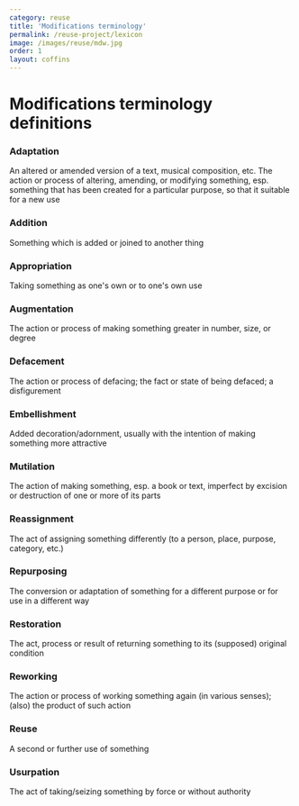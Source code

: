 ```yaml
---
category: reuse
title: 'Modifications terminology'
permalink: /reuse-project/lexicon
image: /images/reuse/mdw.jpg
order: 1
layout: coffins
---
```


# Modifications terminology definitions

### Adaptation
An altered or amended version of a text, musical composition, etc.
The action or process of altering, amending, or modifying something, esp. something that has been created for a particular purpose, so that it suitable for a new use

### Addition
Something which is added or joined to another thing

### Appropriation
Taking something as one's own or to one's own use

### Augmentation
The action or process of making something greater in number, size, or degree

### Defacement
The action or process of defacing; the fact or state of being defaced; a disfigurement

### Embellishment
Added decoration/adornment, usually with the intention of making something more attractive

### Mutilation
The action of making something, esp. a book or text, imperfect by excision or destruction of one or more of its parts

### Reassignment
The act of assigning something differently (to a person, place, purpose, category, etc.)

### Repurposing
The conversion or adaptation of something for a different purpose or for use in a different way

### Restoration
The act, process or result of returning something to its (supposed) original condition

### Reworking
The action or process of working something again (in various senses); (also) the product of such action

### Reuse
A second or further use of something

### Usurpation
The act of taking/seizing something by force or without authority
